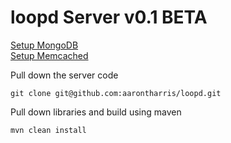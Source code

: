 loopd Server v0.1 BETA
======================

[Setup MongoDB](https://github.com/aarontharris/loopd/blob/master/SetupMongoDB.md)<br>
[Setup Memcached](https://github.com/aarontharris/loopd/blob/master/SetupMemcached.md)<br>


Pull down the server code<br>
```
git clone git@github.com:aarontharris/loopd.git
```

Pull down libraries and build using maven<br>
```
mvn clean install
```


